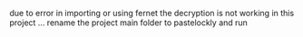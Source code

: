 due to error in importing or using fernet the decryption is not working in this project ...
rename the project main folder to pastelockly and run
